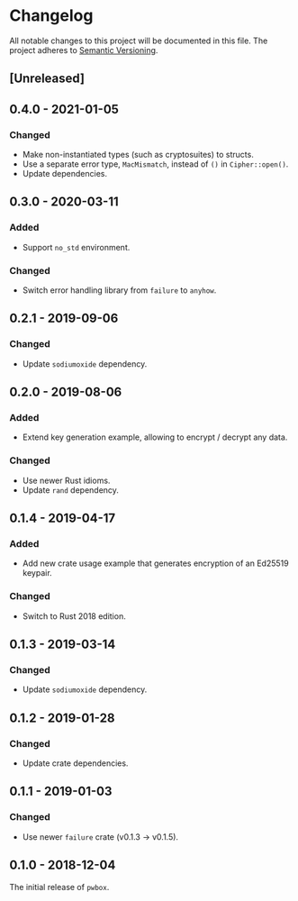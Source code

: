 # Changelog

All notable changes to this project will be documented in this file.
The project adheres to [Semantic Versioning](http://semver.org/spec/v2.0.0.html).

## [Unreleased]

## 0.4.0 - 2021-01-05

### Changed

- Make non-instantiated types (such as cryptosuites) to structs.
- Use a separate error type, `MacMismatch`, instead of `()` in `Cipher::open()`.
- Update dependencies.

## 0.3.0 - 2020-03-11

### Added

- Support `no_std` environment.

### Changed

- Switch error handling library from `failure` to `anyhow`.

## 0.2.1 - 2019-09-06

### Changed

- Update `sodiumoxide` dependency.

## 0.2.0 - 2019-08-06

### Added

- Extend key generation example, allowing to encrypt / decrypt any data.

### Changed

- Use newer Rust idioms.
- Update `rand` dependency.

## 0.1.4 - 2019-04-17

### Added

- Add new crate usage example that generates encryption of an Ed25519 keypair.

### Changed

- Switch to Rust 2018 edition.

## 0.1.3 - 2019-03-14

### Changed

- Update `sodiumoxide` dependency.

## 0.1.2 - 2019-01-28

### Changed

- Update crate dependencies.

## 0.1.1 - 2019-01-03

### Changed

- Use newer `failure` crate (v0.1.3 -> v0.1.5).

## 0.1.0 - 2018-12-04

The initial release of `pwbox`. 
